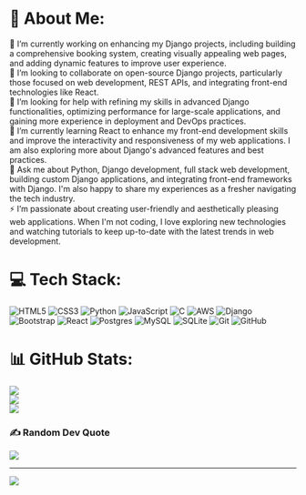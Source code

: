 # 💫 About Me:
🔭 I’m currently working on enhancing my Django projects, including building a comprehensive booking system, creating visually appealing web pages, and adding dynamic features to improve user experience.<br>👯 I’m looking to collaborate on open-source Django projects, particularly those focused on web development, REST APIs, and integrating front-end technologies like React.<br>🤝 I’m looking for help with refining my skills in advanced Django functionalities, optimizing performance for large-scale applications, and gaining more experience in deployment and DevOps practices.<br>🌱 I’m currently learning React to enhance my front-end development skills and improve the interactivity and responsiveness of my web applications. I am also exploring more about Django's advanced features and best practices.<br>💬 Ask me about Python, Django development, full stack web development, building custom Django applications, and integrating front-end frameworks with Django. I'm also happy to share my experiences as a fresher navigating the tech industry.<br>⚡ I’m passionate about creating user-friendly and aesthetically pleasing web applications. When I'm not coding, I love exploring new technologies and watching tutorials to keep up-to-date with the latest trends in web development.


# 💻 Tech Stack:
![HTML5](https://img.shields.io/badge/html5-%23E34F26.svg?style=plastic&logo=html5&logoColor=white) ![CSS3](https://img.shields.io/badge/css3-%231572B6.svg?style=plastic&logo=css3&logoColor=white) ![Python](https://img.shields.io/badge/python-3670A0?style=plastic&logo=python&logoColor=ffdd54) ![JavaScript](https://img.shields.io/badge/javascript-%23323330.svg?style=plastic&logo=javascript&logoColor=%23F7DF1E) ![C](https://img.shields.io/badge/c-%2300599C.svg?style=plastic&logo=c&logoColor=white) ![AWS](https://img.shields.io/badge/AWS-%23FF9900.svg?style=plastic&logo=amazon-aws&logoColor=white) ![Django](https://img.shields.io/badge/django-%23092E20.svg?style=plastic&logo=django&logoColor=white) ![Bootstrap](https://img.shields.io/badge/bootstrap-%238511FA.svg?style=plastic&logo=bootstrap&logoColor=white) ![React](https://img.shields.io/badge/react-%2320232a.svg?style=plastic&logo=react&logoColor=%2361DAFB) ![Postgres](https://img.shields.io/badge/postgres-%23316192.svg?style=plastic&logo=postgresql&logoColor=white) ![MySQL](https://img.shields.io/badge/mysql-4479A1.svg?style=plastic&logo=mysql&logoColor=white) ![SQLite](https://img.shields.io/badge/sqlite-%2307405e.svg?style=plastic&logo=sqlite&logoColor=white) ![Git](https://img.shields.io/badge/git-%23F05033.svg?style=plastic&logo=git&logoColor=white) ![GitHub](https://img.shields.io/badge/github-%23121011.svg?style=plastic&logo=github&logoColor=white)
# 📊 GitHub Stats:
![](https://github-readme-stats.vercel.app/api?username=jithujp299&theme=ocean_dark&hide_border=true&include_all_commits=false&count_private=true)<br/>
![](https://github-readme-streak-stats.herokuapp.com/?user=jithujp299&theme=ocean_dark&hide_border=true)<br/>
![](https://github-readme-stats.vercel.app/api/top-langs/?username=jithujp299&theme=ocean_dark&hide_border=true&include_all_commits=false&count_private=true&layout=compact)

### ✍️ Random Dev Quote
![](https://quotes-github-readme.vercel.app/api?type=horizontal&theme=tokyonight)

---
[![](https://visitcount.itsvg.in/api?id=jithujp299&icon=0&color=0)](https://visitcount.itsvg.in)

<!-- Proudly created with GPRM ( https://gprm.itsvg.in ) -->
